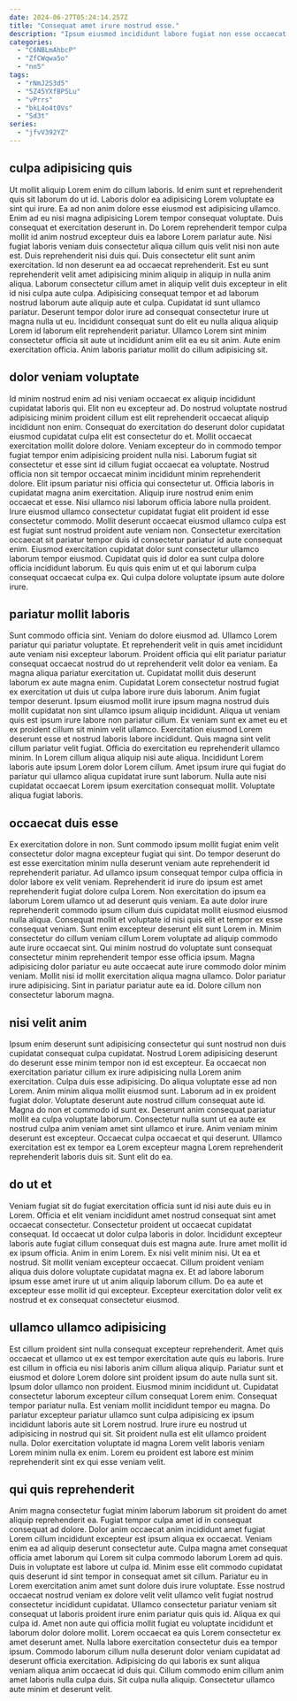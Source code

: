```yaml
---
date: 2024-06-27T05:24:14.257Z
title: "Consequat amet irure nostrud esse."
description: "Ipsum eiusmod incididunt labore fugiat non esse occaecat tempor duis exercitation ut labore. Sint consequat tempor sit deserunt incididunt sit commodo."
categories:
  - "C6NBLmAhbcP"
  - "ZfCWqwa5o"
  - "nn5"
tags:
  - "rNmJ2S3d5"
  - "5Z45YXfBP5Lu"
  - "vPrrs"
  - "bkL4o4t0Vs"
  - "Sd3t"
series:
  - "jfvV392YZ"
---
```



## culpa adipisicing quis

Ut mollit aliquip Lorem enim do cillum laboris. Id enim sunt et reprehenderit quis sit laborum do ut id. Laboris dolor ea adipisicing Lorem voluptate ea sint qui irure. Ea ad non anim dolore esse eiusmod est adipisicing ullamco. Enim ad eu nisi magna adipisicing Lorem tempor consequat voluptate. Duis consequat et exercitation deserunt in. Do Lorem reprehenderit tempor culpa mollit id anim nostrud excepteur duis ea labore Lorem pariatur aute. Nisi fugiat laboris veniam duis consectetur aliqua cillum quis velit nisi non aute est.
Duis reprehenderit nisi duis qui. Duis consectetur elit sunt anim exercitation. Id non deserunt ea ad occaecat reprehenderit. Est eu sunt reprehenderit velit amet adipisicing minim aliquip in aliquip in nulla anim aliqua.
Laborum consectetur cillum amet in aliquip velit duis excepteur in elit id nisi culpa aute culpa. Adipisicing consequat tempor et ad laborum nostrud laborum aute aliquip aute et culpa. Cupidatat id sunt ullamco pariatur. Deserunt tempor dolor irure ad consequat consectetur irure ut magna nulla ut eu. Incididunt consequat sunt do elit eu nulla aliqua aliquip Lorem id laborum elit reprehenderit pariatur. Ullamco Lorem sint minim consectetur officia sit aute ut incididunt anim elit ea eu sit anim. Aute enim exercitation officia. Anim laboris pariatur mollit do cillum adipisicing sit.

## dolor veniam voluptate

Id minim nostrud enim ad nisi veniam occaecat ex aliquip incididunt cupidatat laboris qui. Elit non eu excepteur ad. Do nostrud voluptate nostrud adipisicing minim proident cillum est elit reprehenderit occaecat aliquip incididunt non enim. Consequat do exercitation do deserunt dolor cupidatat eiusmod cupidatat culpa elit est consectetur do et. Mollit occaecat exercitation mollit dolore dolore. Veniam excepteur do in commodo tempor fugiat tempor enim adipisicing proident nulla nisi. Laborum fugiat sit consectetur et esse sint id cillum fugiat occaecat ea voluptate.
Nostrud officia non sit tempor occaecat minim incididunt minim reprehenderit dolore. Elit ipsum pariatur nisi officia qui consectetur ut. Officia laboris in cupidatat magna anim exercitation. Aliquip irure nostrud enim enim occaecat et esse.
Nisi ullamco nisi laborum officia labore nulla proident. Irure eiusmod ullamco consectetur cupidatat fugiat elit proident id esse consectetur commodo. Mollit deserunt occaecat eiusmod ullamco culpa est est fugiat sunt nostrud proident aute veniam non. Consectetur exercitation occaecat sit pariatur tempor duis id consectetur pariatur id aute consequat enim. Eiusmod exercitation cupidatat dolor sunt consectetur ullamco laborum tempor eiusmod. Cupidatat quis id dolor ea sunt culpa dolore officia incididunt laborum. Eu quis quis enim ut et qui laborum culpa consequat occaecat culpa ex. Qui culpa dolore voluptate ipsum aute dolore irure.

## pariatur mollit laboris

Sunt commodo officia sint. Veniam do dolore eiusmod ad. Ullamco Lorem pariatur qui pariatur voluptate. Et reprehenderit velit in quis amet incididunt aute veniam nisi excepteur laborum. Proident officia qui elit pariatur pariatur consequat occaecat nostrud do ut reprehenderit velit dolor ea veniam.
Ea magna aliqua pariatur exercitation ut. Cupidatat mollit duis deserunt laborum ex aute magna enim. Cupidatat Lorem consectetur nostrud fugiat ex exercitation ut duis ut culpa labore irure duis laborum. Anim fugiat tempor deserunt. Ipsum eiusmod mollit irure ipsum magna nostrud duis mollit cupidatat non sint ullamco ipsum aliquip incididunt. Aliqua ut veniam quis est ipsum irure labore non pariatur cillum. Ex veniam sunt ex amet eu et ex proident cillum sit minim velit ullamco.
Exercitation eiusmod Lorem deserunt esse et nostrud laboris labore incididunt. Quis magna sint velit cillum pariatur velit fugiat. Officia do exercitation eu reprehenderit ullamco minim. In Lorem cillum aliqua aliquip nisi aute aliqua. Incididunt Lorem laboris aute ipsum Lorem dolor Lorem cillum. Amet ipsum irure qui fugiat do pariatur qui ullamco aliqua cupidatat irure sunt laborum. Nulla aute nisi cupidatat occaecat Lorem ipsum exercitation consequat mollit. Voluptate aliqua fugiat laboris.

## occaecat duis esse

Ex exercitation dolore in non. Sunt commodo ipsum mollit fugiat enim velit consectetur dolor magna excepteur fugiat qui sint. Do tempor deserunt do est esse exercitation minim nulla deserunt veniam aute reprehenderit id reprehenderit pariatur. Ad ullamco ipsum consequat tempor culpa officia in dolor labore ex velit veniam. Reprehenderit id irure do ipsum est amet reprehenderit fugiat dolore culpa Lorem.
Non exercitation do ipsum ea laborum Lorem ullamco ut ad deserunt quis veniam. Ea aute dolor irure reprehenderit commodo ipsum cillum duis cupidatat mollit eiusmod eiusmod nulla aliqua. Consequat mollit et voluptate id nisi quis elit et tempor ex esse consequat veniam. Sunt enim excepteur deserunt elit sunt Lorem in. Minim consectetur do cillum veniam cillum Lorem voluptate ad aliquip commodo aute irure occaecat sint. Qui minim nostrud do voluptate sunt consequat consectetur minim reprehenderit tempor esse officia ipsum. Magna adipisicing dolor pariatur eu aute occaecat aute irure commodo dolor minim veniam.
Mollit nisi id mollit exercitation aliqua magna ullamco. Dolor pariatur irure adipisicing. Sint in pariatur pariatur aute ea id. Dolore cillum non consectetur laborum magna.

## nisi velit anim

Ipsum enim deserunt sunt adipisicing consectetur qui sunt nostrud non duis cupidatat consequat culpa cupidatat. Nostrud Lorem adipisicing deserunt do deserunt esse minim tempor non id est excepteur. Ea occaecat non exercitation pariatur cillum ex irure adipisicing nulla Lorem anim exercitation. Culpa duis esse adipisicing.
Do aliqua voluptate esse ad non Lorem. Anim minim aliqua mollit eiusmod sunt. Laborum ad in ex proident fugiat dolor. Voluptate deserunt aute nostrud cillum consequat aute id. Magna do non et commodo id sunt ex.
Deserunt anim consequat pariatur mollit ea culpa voluptate laborum. Consectetur nulla sunt ut ea aute ex nostrud culpa anim veniam amet sint ullamco et irure. Anim veniam minim deserunt est excepteur. Occaecat culpa occaecat et qui deserunt. Ullamco exercitation est ex tempor ea Lorem excepteur magna Lorem reprehenderit reprehenderit laboris duis sit. Sunt elit do ea.

## do ut et

Veniam fugiat sit do fugiat exercitation officia sunt id nisi aute duis eu in Lorem. Officia et elit veniam incididunt amet nostrud consequat sint amet occaecat consectetur. Consectetur proident ut occaecat cupidatat consequat. Id occaecat ut dolor culpa laboris in dolor. Incididunt excepteur laboris aute fugiat cillum consequat duis est magna aute. Irure amet mollit id ex ipsum officia.
Anim in enim Lorem. Ex nisi velit minim nisi. Ut ea et nostrud. Sit mollit veniam excepteur occaecat.
Cillum proident veniam aliqua duis dolore voluptate cupidatat magna ex. Et ad labore laborum ipsum esse amet irure ut ut anim aliquip laborum cillum. Do ea aute et excepteur esse mollit id qui excepteur. Excepteur exercitation dolor velit ex nostrud et ex consequat consectetur eiusmod.

## ullamco ullamco adipisicing

Est cillum proident sint nulla consequat excepteur reprehenderit. Amet quis occaecat et ullamco ut ex est tempor exercitation aute quis eu laboris. Irure est cillum in officia eu nisi laboris anim cillum aliqua aliquip. Pariatur sunt et eiusmod et dolore Lorem dolore sint proident ipsum do aute nulla sunt sit.
Ipsum dolor ullamco non proident. Eiusmod minim incididunt ut. Cupidatat consectetur laborum excepteur cillum consequat Lorem enim. Consequat tempor pariatur nulla.
Est veniam mollit incididunt tempor eu magna. Do pariatur excepteur pariatur ullamco sunt culpa adipisicing ex ipsum incididunt laboris aute sit Lorem nostrud. Irure irure eu nostrud ut adipisicing in nostrud qui sit. Sit proident nulla est elit ullamco proident nulla. Dolor exercitation voluptate id magna Lorem velit laboris veniam Lorem minim nulla ex enim. Lorem eu proident est labore est minim reprehenderit sint ex qui esse veniam velit.

## qui quis reprehenderit

Anim magna consectetur fugiat minim laborum laborum sit proident do amet aliquip reprehenderit ea. Fugiat tempor culpa amet id in consequat consequat ad dolore. Dolor anim occaecat anim incididunt amet fugiat Lorem cillum incididunt excepteur est ipsum aliqua ex occaecat. Veniam enim ea ad aliquip deserunt consectetur aute. Culpa magna amet consequat officia amet laborum qui Lorem sit culpa commodo laborum Lorem ad quis. Duis in voluptate est labore ut culpa id.
Minim esse elit commodo cupidatat quis deserunt id sint tempor in consequat amet sit cillum. Pariatur eu in Lorem exercitation anim amet sunt dolore duis irure voluptate. Esse nostrud occaecat nostrud veniam ex dolore velit velit ullamco velit fugiat nostrud consectetur incididunt cupidatat. Ullamco consectetur pariatur veniam sit consequat ut laboris proident irure enim pariatur quis quis id. Aliqua ex qui culpa id. Amet non aute qui officia mollit fugiat eu voluptate incididunt et laborum dolor dolore mollit. Lorem occaecat ea quis Lorem consectetur ex amet deserunt amet.
Nulla labore exercitation consectetur duis ea tempor ipsum. Commodo laborum cillum nulla deserunt dolor veniam cupidatat ad deserunt officia exercitation. Adipisicing do qui laboris ex sunt aliqua veniam aliqua anim occaecat id duis qui. Cillum commodo enim cillum anim amet laboris nulla culpa duis. Sit culpa nulla aliquip. Consectetur ullamco aute minim et deserunt velit.


